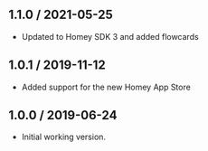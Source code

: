 ## 1.1.0 / 2021-05-25
- Updated to Homey SDK 3 and added flowcards

## 1.0.1 / 2019-11-12
- Added support for the new Homey App Store

## 1.0.0 / 2019-06-24
- Initial working version.
